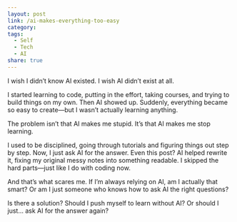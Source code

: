 ```yaml
---
layout: post
link: /ai-makes-everything-too-easy
category: 
tags:
  - Self
  - Tech
  - AI
share: true
---
```

I wish I didn’t know AI existed. I wish AI didn’t exist at all.

I started learning to code, putting in the effort, taking courses, and trying to build things on my own. Then AI showed up. Suddenly, everything became so easy to create—but I wasn’t actually learning anything.

The problem isn’t that AI makes me stupid. It’s that AI makes me stop learning.

I used to be disciplined, going through tutorials and figuring things out step by step. Now, I just ask AI for the answer. Even this post? AI helped rewrite it, fixing my original messy notes into something readable. I skipped the hard parts—just like I do with coding now.

And that’s what scares me. If I’m always relying on AI, am I actually that smart? Or am I just someone who knows how to ask AI the right questions?

Is there a solution? Should I push myself to learn without AI? Or should I just… ask AI for the answer again?
